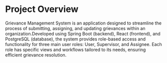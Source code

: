 
# Project Overview
 
Grievance Management System is an application designed to streamline the process of submitting, assigning, and updating grievances within an organization.Developed using Spring Boot (backend), React (frontend), and PostgreSQL (database), the system provides role-based access and functionality for three main user roles: User, Supervisor, and Assignee. Each role has specific views and workflows tailored to its needs, ensuring efficient grievance resolution.
